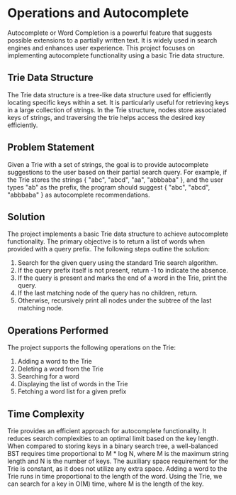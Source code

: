 # Operations and Autocomplete

Autocomplete or Word Completion is a powerful feature that suggests possible extensions to a partially written text. It is widely used in search engines and enhances user experience. This project focuses on implementing autocomplete functionality using a basic Trie data structure.

## Trie Data Structure

The Trie data structure is a tree-like data structure used for efficiently locating specific keys within a set. It is particularly useful for retrieving keys in a large collection of strings. In the Trie structure, nodes store associated keys of strings, and traversing the trie helps access the desired key efficiently.

## Problem Statement

Given a Trie with a set of strings, the goal is to provide autocomplete suggestions to the user based on their partial search query. For example, if the Trie stores the strings { "abc", "abcd", "aa", "abbbaba" }, and the user types "ab" as the prefix, the program should suggest { "abc", "abcd", "abbbaba" } as autocomplete recommendations.

## Solution

The project implements a basic Trie data structure to achieve autocomplete functionality. The primary objective is to return a list of words when provided with a query prefix. The following steps outline the solution:

1. Search for the given query using the standard Trie search algorithm.
2. If the query prefix itself is not present, return -1 to indicate the absence.
3. If the query is present and marks the end of a word in the Trie, print the query.
4. If the last matching node of the query has no children, return.
5. Otherwise, recursively print all nodes under the subtree of the last matching node.

## Operations Performed

The project supports the following operations on the Trie:

1. Adding a word to the Trie
2. Deleting a word from the Trie
3. Searching for a word
4. Displaying the list of words in the Trie
5. Fetching a word list for a given prefix

## Time Complexity

Trie provides an efficient approach for autocomplete functionality. It reduces search complexities to an optimal limit based on the key length. When compared to storing keys in a binary search tree, a well-balanced BST requires time proportional to M * log N, where M is the maximum string length and N is the number of keys. The auxiliary space requirement for the Trie is constant, as it does not utilize any extra space. Adding a word to the Trie runs in time proportional to the length of the word. Using the Trie, we can search for a key in O(M) time, where M is the length of the key.
